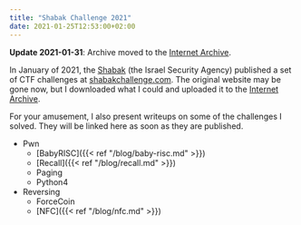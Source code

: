 ```yaml
---
title: "Shabak Challenge 2021"
date: 2021-01-25T12:53:00+02:00
---
```


**Update 2021-01-31**: Archive moved to the [Internet Archive][Archive].

In January of 2021, the [Shabak][Shabak] (the Israel Security Agency) published a set
of CTF challenges at [shabakchallenge.com](https://shabakchallenge.com/).
The original website may be gone now, but I downloaded what I could and uploaded it to
the [Internet Archive][Archive].

For your amusement, I also present writeups on some of the challenges I solved.
They will be linked here as soon as they are published.

- Pwn
  - [BabyRISC]({{< ref "/blog/baby-risc.md" >}})
  - [Recall]({{< ref "/blog/recall.md" >}})
  - Paging
  - Python4
- Reversing
  - ForceCoin
  - [NFC]({{< ref "/blog/nfc.md" >}})


[Shabak]: https://en.wikipedia.org/wiki/Shin_Bet
    "Shin Bet - Wikipedia"

[Archive]: https://archive.org/details/shabak-challenge-2021
    "Archive of the Shabak 2021 CTF challenges"
